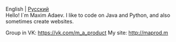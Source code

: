English | [Русский](README_RU.md) <br>
Hello! I`m Maxim Adaev. I like to code on Java and Python, and also sometimes create websites.

Group in VK: https://vk.com/m_a_product
My site: http://maprod.m
